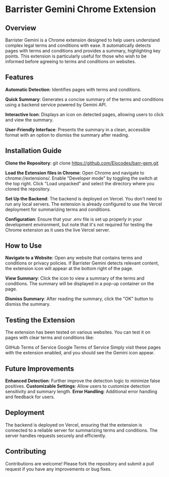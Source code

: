 # Barrister Gemini Chrome Extension

## Overview
Barrister Gemini is a Chrome extension designed to help users understand complex legal terms and conditions with ease. It automatically detects pages with terms and conditions and provides a summary, highlighting key points. This extension is particularly useful for those who wish to be informed before agreeing to terms and conditions on websites.

## Features

**Automatic Detection**: Identifies pages with terms and conditions.

**Quick Summary**: Generates a concise summary of the terms and conditions using a backend service powered by Gemini API.

**Interactive Icon**: Displays an icon on detected pages, allowing users to click and view the summary.

**User-Friendly Interface**: Presents the summary in a clean, accessible format with an option to dismiss the summary after reading.

## Installation Guide

**Clone the Repository**: git clone https://github.com/Elocodes/barr-gem.git

**Load the Extension files in Chrome**:
Open Chrome and navigate to chrome://extensions/.
Enable "Developer mode" by toggling the switch at the top right.
Click "Load unpacked" and select the directory where you cloned the repository.

**Set Up the Backend**:
The backend is deployed on Vercel. You don't need to run any local servers. The extension is already configured to use the Vercel deployment for summarizing terms and conditions.

**Configuration**:
Ensure that your .env file is set up properly in your development environment, but note that it's not required for testing the Chrome extension as it uses the live Vercel server.

## How to Use

**Navigate to a Website**:
Open any website that contains terms and conditions or privacy policies.
If Barrister Gemini detects relevant content, the extension icon will appear at the bottom right of the page.

**View Summary**:
Click the icon to view a summary of the terms and conditions.
The summary will be displayed in a pop-up container on the page.

**Dismiss Summary**:
After reading the summary, click the "OK" button to dismiss the summary.

## Testing the Extension

The extension has been tested on various websites. You can test it on pages with clear terms and conditions like:

GitHub Terms of Service
Google Terms of Service
Simply visit these pages with the extension enabled, and you should see the Gemini icon appear.

## Future Improvements
**Enhanced Detection**: Further improve the detection logic to minimize false positives.
**Customizable Settings**: Allow users to customize detection sensitivity and summary length.
**Error Handling**: Additional error handling and feedback for users.

## Deployment
The backend is deployed on Vercel, ensuring that the extension is connected to a reliable server for summarizing terms and conditions. The server handles requests securely and efficiently.

## Contributing
Contributions are welcome! Please fork the repository and submit a pull request if you have any improvements or bug fixes.



